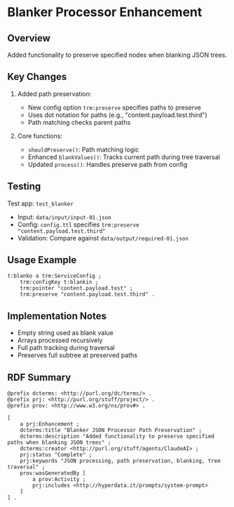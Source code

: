 # Blanker Processor Enhancement

## Overview
Added functionality to preserve specified nodes when blanking JSON trees.

## Key Changes

1. Added path preservation:
   - New config option `trm:preserve` specifies paths to preserve
   - Uses dot notation for paths (e.g., "content.payload.test.third")
   - Path matching checks parent paths
   
2. Core functions:
   - `shouldPreserve()`: Path matching logic
   - Enhanced `blankValues()`: Tracks current path during tree traversal
   - Updated `process()`: Handles preserve path from config

## Testing
Test app: `test_blanker`
- Input: `data/input/input-01.json`
- Config: `config.ttl` specifies `trm:preserve "content.payload.test.third"`
- Validation: Compare against `data/output/required-01.json`

## Usage Example
```ttl
t:blanko a trm:ServiceConfig ;
    trm:configKey t:blankin ;
    trm:pointer "content.payload.test" ;
    trm:preserve "content.payload.test.third" .
```

## Implementation Notes
- Empty string used as blank value
- Arrays processed recursively
- Full path tracking during traversal
- Preserves full subtree at preserved paths

## RDF Summary
```turtle
@prefix dcterms: <http://purl.org/dc/terms/> .
@prefix prj: <http://purl.org/stuff/project/> .
@prefix prov: <http://www.w3.org/ns/prov#> .

[
    a prj:Enhancement ;
    dcterms:title "Blanker JSON Processor Path Preservation" ;
    dcterms:description "Added functionality to preserve specified paths when blanking JSON trees" ;
    dcterms:creator <http://purl.org/stuff/agents/ClaudeAI> ;
    prj:status "Complete" ;
    prj:keywords "JSON processing, path preservation, blanking, tree traversal" ;
    prov:wasGeneratedBy [
        a prov:Activity ;
        prj:includes <http://hyperdata.it/prompts/system-prompt>
    ]
] .
```
